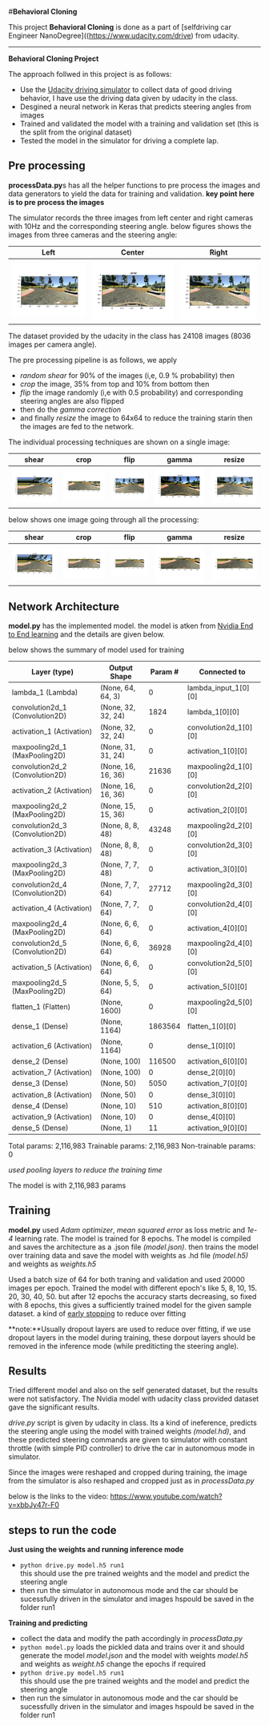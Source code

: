 #**Behavioral Cloning** 

This project **Behavioral Cloning** is done as a part of [selfdriving car Engineer NanoDegree]((https://www.udacity.com/drive) from udacity.

---

**Behavioral Cloning Project**

The approach follwed in this project is as follows:
* Use the [Udacity driving simulator](https://github.com/udacity/self-driving-car-sim) to collect data of good driving behavior, I have use the driving data given by udacity in the class.
* Desgined a neural network in Keras that predicts steering angles from images
* Trained and validated the model with a training and validation set (this is the split from the original dataset)
* Tested the model in the simulator for driving a complete lap.


## Pre processing

**processData.py**s has all the helper functions to pre process the images and data generators to yield the data for training and validation.
**key point here is to pre process the images**

The simulator records the three images from left center and right cameras with 10Hz and the corresponding steering angle.
below figures shows the images from three cameras and the steering angle:

Left   | Center | Right
-------|------- |-------
![left](./images/left.png) | ![center](./images/center.png) | ![right](./images/right.png)

The dataset provided by the udacity in the class has 24108 images (8036 images per camera angle). 

The pre processing pipeline is as follows, we apply 
* *random shear* for 90% of the images (i,e, 0.9 % probability) then 
* *crop* the image, 35% from top and 10% from bottom then
* *flip* the image randomly (i,e with 0.5 probability) and corresponding steering angles are also flipped
* then do the *gamma correction* 
* and finally *resize* the image to 64x64 to reduce the training starin
then the images are fed to the network.

The individual processing techniques are shown on a single image:

shear| crop | flip | gamma| resize
-----|-----|----- | ----- | -----
![shear](./images/shear.png) | ![crop](./images/crop.png) | ![flip](./images/flip.png) | ![gamma](./images/gamma.png) | ![resize](./images/resize.png)


below shows one image going through all the processing:

shear| crop | flip | gamma| resize
-----|-----|----- | ----- | -----
![shear](./images/shear1.png) | ![crop](./images/crop2.png) | ![flip](./images/flip3.png) | ![gamma](./images/gamma4.png) | ![resize](./images/resize5.png)

## Network Architecture
**model.py** has the implemented model. the model is atken from [Nvidia End to End learning](https://arxiv.org/pdf/1604.07316.pdf) and the details are given below. 

below shows the summary of model used for training           


Layer (type)                         |    Output Shape     |  Param #  | Connected to    
-------------------------------------|---------------------|---------- | -----------------------
lambda_1 (Lambda)                    | (None, 64, 64, 3)   |  0      |     lambda_input_1[0][0]             
convolution2d_1 (Convolution2D)      | (None, 32, 32, 24) |   1824   |     lambda_1[0][0]                   
activation_1 (Activation)            | (None, 32, 32, 24) |   0     |      convolution2d_1[0][0]            
maxpooling2d_1 (MaxPooling2D)        | (None, 31, 31, 24)  |  0      |     activation_1[0][0]               
convolution2d_2 (Convolution2D)      | (None, 16, 16, 36)  |  21636  |     maxpooling2d_1[0][0]             
activation_2 (Activation)            | (None, 16, 16, 36) |   0       |   convolution2d_2[0][0]            
maxpooling2d_2 (MaxPooling2D)  |  (None, 15, 15, 36)  |  0     |      activation_2[0][0]               
convolution2d_3 (Convolution2D)|  (None, 8, 8, 48)    |  43248   |    maxpooling2d_2[0][0]             
activation_3 (Activation)    |    (None, 8, 8, 48)   |   0      |     convolution2d_3[0][0]            
maxpooling2d_3 (MaxPooling2D)   | (None, 7, 7, 48)  |    0     |      activation_3[0][0]               
convolution2d_4 (Convolution2D) | (None, 7, 7, 64)  |    27712  |     maxpooling2d_3[0][0]             
activation_4 (Activation)    |    (None, 7, 7, 64)   |   0       |    convolution2d_4[0][0]            
maxpooling2d_4 (MaxPooling2D)  |  (None, 6, 6, 64) |     0    |       activation_4[0][0]               
convolution2d_5 (Convolution2D) | (None, 6, 6, 64) |     36928   |    maxpooling2d_4[0][0]           
activation_5 (Activation)   |     (None, 6, 6, 64)  |    0    |       convolution2d_5[0][0]            
maxpooling2d_5 (MaxPooling2D)  |  (None, 5, 5, 64)  |    0       |    activation_5[0][0]               
flatten_1 (Flatten)      |        (None, 1600)    |      0       |    maxpooling2d_5[0][0]           
dense_1 (Dense)            |      (None, 1164)     |     1863564   |  flatten_1[0][0]                 
activation_6 (Activation)     |   (None, 1164)    |      0        |   dense_1[0][0]                   
dense_2 (Dense)            |      (None, 100)        |   116500   |   activation_6[0][0]               
activation_7 (Activation)    |    (None, 100)     |      0         |  dense_2[0][0]                    
dense_3 (Dense)            |      (None, 50)      |     5050     |   activation_7[0][0]               
activation_8 (Activation)    |    (None, 50)   |         0        |   dense_3[0][0]                    
dense_4 (Dense)           |       (None, 10)      |      510     |    activation_8[0][0]               
activation_9 (Activation)      |  (None, 10)       |    0       |    dense_4[0][0]                    
dense_5 (Dense)               |   (None, 1)      |       11    |      activation_9[0][0]               


Total params: 2,116,983
Trainable params: 2,116,983
Non-trainable params: 0

*used pooling layers to reduce the training time*
               
The model is with 2,116,983 params

## Training

**model.py** used *Adam optimizer*, *mean squared error* as loss metric and *1e-4* learning rate. The model is trained for 8 epochs. The model is compiled and saves the architecture as a .json file *(model.json)*.
then trains the model over training data and save the model with weights as .hd file *(model.h5)* and weights as *weights.h5*

Used a batch size of 64 for both traning and validation and used 20000 images per epoch.
Trained the model with different epoch's like 5, 8, 10, 15. 20, 30, 40, 50. but after 12 epochs the accuracy starts decreasing, so fixed with 8 epochs, this gives a sufficiently trained model for the given sample dataset. a kind of [early stopping](https://en.wikipedia.org/wiki/Early_stopping) to reduce over fitting

**note:**Usually dropout layers are used to reduce over fitting, if we use dropout layers in the model during training, these dorpout layers should be removed in the inference mode (while prediticting the steering angle).
 
## Results
Tried different model and also on the self generated dataset, but the results were not satisfactory. The Nvidia model with udacity class provided dataset gave the significant results.

*drive.py* script is given by udacity in class.
Its a kind of ineference, predicts the steering angle using the model with trained weights *(model.hd)*, and these predicted steering commands are given to simulator with constant throttle (with simple PID controller) to drive the car in autonomous mode in simulator.

Since the images were reshaped and cropped during training, the image from the simulator is also reshaped and cropped just as in *processData.py* 

below is the links to the video:
https://www.youtube.com/watch?v=xbbJy47r-F0

## steps to run the code

**Just using the weights and running inference mode**

* `python drive.py model.h5 run1`         
this should use the pre trained weights and the model and predict the steering angle           
* then run the simulator in autonomous mode and the car should be sucessfully driven in the simulator and images hspould be saved in the folder run1

**Training and predicting**

* collect the data and modify the path accordingly in *processData.py*
* `python model.py` loads the pickled data and trains over it and should generate the model *model.json* and the model with weights *model.h5* and weights as *weight.h5*
change the epochs if required
* `python drive.py model.h5 run1`          
this should use the pre trained weights and the model and predict the steering angle             
* then run the simulator in autonomous mode and the car should be sucessfully driven in the simulator and images hspould be saved in the folder run1

